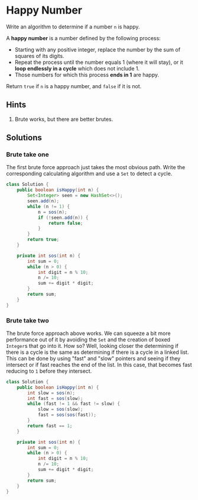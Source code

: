# Happy Number

Write an algorithm to determine if a number `n` is happy.

A **happy number** is a number defined by the following process:

*   Starting with any positive integer, replace the number by the sum of
    squares of its digits.
*   Repeat the process until the number equals 1 (where it will stay), or it
    **loop endlessly in a cycle** which does not include 1.
*   Those numbers for which this process **ends in 1** are happy.

Return `true` if `n` is a happy number, and `false` if it is not.

## Hints

1. Brute works, but there are better brutes.

## Solutions

### Brute take one

The first brute force approach just takes the most obvious path. Write the
corresponding calculating algorithm and use a `Set` to detect a cycle.

```java
class Solution {
    public boolean isHappy(int n) {
        Set<Integer> seen = new HashSet<>();
        seen.add(n);
        while (n != 1) {
            n = sos(n);
            if (!seen.add(n)) {
                return false;
            }
        }
        return true;
    }

    private int sos(int n) {
        int sum = 0;
        while (n > 0) {
            int digit = n % 10;
            n /= 10;
            sum += digit * digit;
        }
        return sum;
    }
}
```

### Brute take two

The brute force approach above works. We can squeeze a bit more performance out
of it by avoiding the `Set` and the creation of boxed `Integer`s that go into
it. How so? Well, looking closer the determining if there is a cycle is the
same as determining if there is a cycle in a linked list. This can be done by
using "fast" and "slow" pointers and seeing if they intersect or if fast
reaches the end of the list. In this case, that becomes fast reducing to `1`
before they intersect.

```java
class Solution {
    public boolean isHappy(int n) {
        int slow = sos(n);
        int fast = sos(slow);
        while (fast != 1 && fast != slow) {
            slow = sos(slow);
            fast = sos(sos(fast));
        }
        return fast == 1;
    }

    private int sos(int n) {
        int sum = 0;
        while (n > 0) {
            int digit = n % 10;
            n /= 10;
            sum += digit * digit;
        }
        return sum;
    }
}
```
